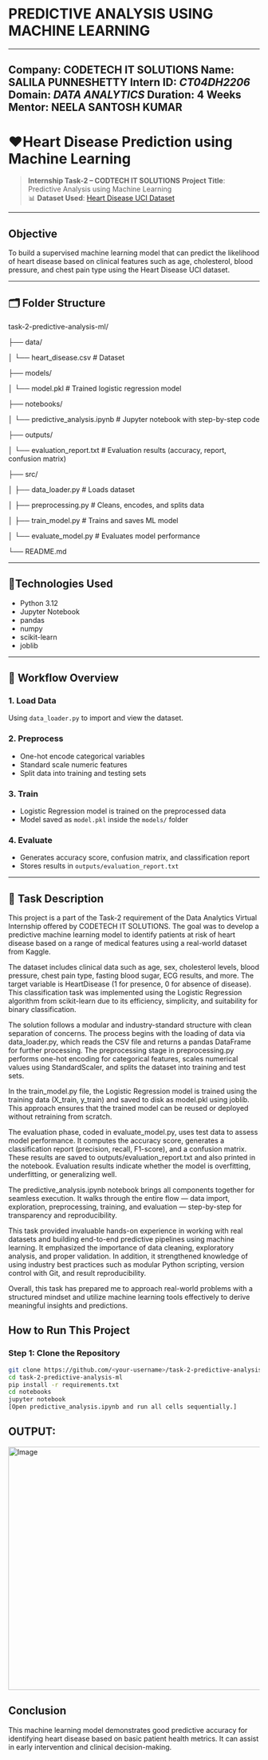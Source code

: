 # PREDICTIVE ANALYSIS USING MACHINE LEARNING

---

**Company**: CODETECH IT SOLUTIONS
**Name**: SALILA PUNNESHETTY
**Intern ID**: *CT04DH2206*
**Domain**: *DATA ANALYTICS*
**Duration**: 4 Weeks
**Mentor**: NEELA SANTOSH KUMAR
---
# ❤️Heart Disease Prediction using Machine Learning

> **Internship Task-2 – CODTECH IT SOLUTIONS**
> **Project Title**: Predictive Analysis using Machine Learning  
> 📊 **Dataset Used**: [Heart Disease UCI Dataset](https://www.kaggle.com/datasets/fedesoriano/heart-failure-prediction)

---

## Objective

To build a supervised machine learning model that can predict the likelihood of heart disease based on clinical features such as age, cholesterol, blood pressure, and chest pain type using the Heart Disease UCI dataset.

---

## 🗂️ Folder Structure

task-2-predictive-analysis-ml/

├── data/

│ └── heart_disease.csv # Dataset

├── models/

│ └── model.pkl # Trained logistic regression model

├── notebooks/

│ └── predictive_analysis.ipynb # Jupyter notebook with step-by-step code

├── outputs/

│ └── evaluation_report.txt # Evaluation results (accuracy, report, confusion matrix)

├── src/

│ ├── data_loader.py # Loads dataset

│ ├── preprocessing.py # Cleans, encodes, and splits data

│ ├── train_model.py # Trains and saves ML model

│ └── evaluate_model.py # Evaluates model performance

└── README.md


---

## 🔩Technologies Used

- Python 3.12
- Jupyter Notebook
- pandas
- numpy
- scikit-learn
- joblib

---

## 🔁 Workflow Overview

### 1. **Load Data**
Using `data_loader.py` to import and view the dataset.

### 2. **Preprocess**
- One-hot encode categorical variables
- Standard scale numeric features
- Split data into training and testing sets

### 3. **Train**
- Logistic Regression model is trained on the preprocessed data
- Model saved as `model.pkl` inside the `models/` folder

### 4. **Evaluate**
- Generates accuracy score, confusion matrix, and classification report
- Stores results in `outputs/evaluation_report.txt`

---
## 📝 Task Description
This project is a part of the Task-2 requirement of the Data Analytics Virtual Internship offered by CODETECH IT SOLUTIONS. The goal was to develop a predictive machine learning model to identify patients at risk of heart disease based on a range of medical features using a real-world dataset from Kaggle.

The dataset includes clinical data such as age, sex, cholesterol levels, blood pressure, chest pain type, fasting blood sugar, ECG results, and more. The target variable is HeartDisease (1 for presence, 0 for absence of disease). This classification task was implemented using the Logistic Regression algorithm from scikit-learn due to its efficiency, simplicity, and suitability for binary classification.

The solution follows a modular and industry-standard structure with clean separation of concerns. The process begins with the loading of data via data_loader.py, which reads the CSV file and returns a pandas DataFrame for further processing. The preprocessing stage in preprocessing.py performs one-hot encoding for categorical features, scales numerical values using StandardScaler, and splits the dataset into training and test sets.

In the train_model.py file, the Logistic Regression model is trained using the training data (X_train, y_train) and saved to disk as model.pkl using joblib. This approach ensures that the trained model can be reused or deployed without retraining from scratch.

The evaluation phase, coded in evaluate_model.py, uses test data to assess model performance. It computes the accuracy score, generates a classification report (precision, recall, F1-score), and a confusion matrix. These results are saved to outputs/evaluation_report.txt and also printed in the notebook. Evaluation results indicate whether the model is overfitting, underfitting, or generalizing well.

The predictive_analysis.ipynb notebook brings all components together for seamless execution. It walks through the entire flow — data import, exploration, preprocessing, training, and evaluation — step-by-step for transparency and reproducibility.

This task provided invaluable hands-on experience in working with real datasets and building end-to-end predictive pipelines using machine learning. It emphasized the importance of data cleaning, exploratory analysis, and proper validation. In addition, it strengthened knowledge of using industry best practices such as modular Python scripting, version control with Git, and result reproducibility.

Overall, this task has prepared me to approach real-world problems with a structured mindset and utilize machine learning tools effectively to derive meaningful insights and predictions.


## How to Run This Project

### Step 1: Clone the Repository

```bash
git clone https://github.com/<your-username>/task-2-predictive-analysis-ml.git
cd task-2-predictive-analysis-ml
pip install -r requirements.txt
cd notebooks
jupyter notebook
[Open predictive_analysis.ipynb and run all cells sequentially.]
```
## OUTPUT:
<img width="834" height="488" alt="Image" src="https://github.com/user-attachments/assets/1f6531dc-6eb9-4fbd-997a-727e340aec1d" />

##  Conclusion
This machine learning model demonstrates good predictive accuracy for identifying heart disease based on basic patient health metrics. It can assist in early intervention and clinical decision-making.

